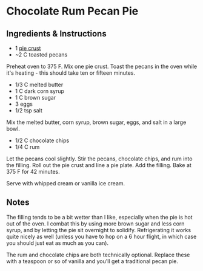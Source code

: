 # Chocolate Rum Pecan Pie

## Ingredients & Instructions

- 1 [pie crust][1]
- \~2 C toasted pecans

Preheat oven  to 375 F.  Mix one pie crust.  Toast the pecans  in the oven while
it's heating - this should take ten or fifteen minutes.

- 1/3 C melted butter
- 1 C dark corn syrup
- 1 C brown sugar
- 3 eggs
- 1/2 tsp salt

Mix the melted butter, corn syrup, brown sugar, eggs, and salt in a large bowl.

- 1/2 C chocolate chips
- 1/4 C rum

Let the pecans cool slightly. Stir the pecans, chocolate chips, and rum into the
filling.  Roll out the pie crust and line a pie plate. Add the filling.  Bake at
375 F for 42 minutes.

Serve with whipped cream or vanilla ice cream.


## Notes

The filling tends to be a bit wetter than I like, especially when the pie is hot
out of the oven.  I combat this  by using more brown sugar  and less corn syrup,
and by letting the pie sit overnight  to solidify.  Refrigerating it works quite
nicely as well (unless you have to hop on a 6 hour flight, in which case you 
should just eat as much as you can).

The rum and chocolate chips are both technically optional.  Replace these with a
teaspoon or so of vanilla and you'll get a traditional pecan pie.


[1]: Pie%20Crust.md "Pie Crust Recipe"
